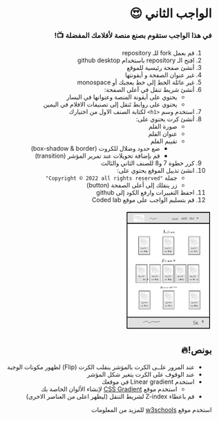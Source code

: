 <div dir=rtl> 

  <h1> الواجب الثاني 😍 </h1>
  <h3>في هذا الواجب ستقوم بصنع منصة لأفلامك المفضلة 📺!</h3>
 
1) قم بعمل fork للـ repository
2) افتح الـ repository باستخدام github desktop
3) أنشئ صفحة رئيسية للموقع
4) غير عنوان الصفحة و أيقونتها
5) غير عائلة الخط إلى خط يعجبك أو monospace
6) أنشئ شريط تنقل في أعلى الصفحة:
    - يحتوي على أيقونة المنصة وعنوانها في اليسار
    - يحتوي على روابط تَنقل إلى تصنيفات الافلام في اليمين
7) استخدم وسم `<h1>` لكتابة الصنف الاول من اختيارك
8) أنشئ كرت يحتوي على:
    - صورة الفلم
    - عنوان الفلم
    - تقييم الفلم
      - ضع حدود وضلال للكروت (box-shadow & border)
      - قم بإضافة تحويلات عند تمرير المؤشر (transition)
 9) كرر خطوة 7 و8 للصنف الثاني والثالث
10) انشئ تذييل الموقع يحتوي على:<br>
    - جملة `"Copyright © 2022 all rights reserved"`
    - زر ينقلك إلى أعلى الصفحة (button)
11) احفظ التغييرات وارفع الكود إلى github
12) قم بتسليم الواجب على موقع Coded lab
<img src="./wireframe.png" alt="wireframe" width="200"/>

## بونص!🔥

* عند المرور علــى الكرت بالمؤشر ينقلب الكرت (Flip) لظهور مكونات الوجبة
* عند الوقوف على الكرت يتغير شكل المؤشر 
* استخدم Linear gradient في موقعك
  - استخدم موقع <a href="https://cssgradient.io">CSS Gradient</a> لإنشاء الألوان الخاصة بك
* قم باعطاء Z-index لشريط التنقل  (ليظهر اعلى من العناصر الاخرى) 

استخدم موقع <a href="https://www.w3schools.com/">w3schools</a> للمزيد من المعلومات
</div>
